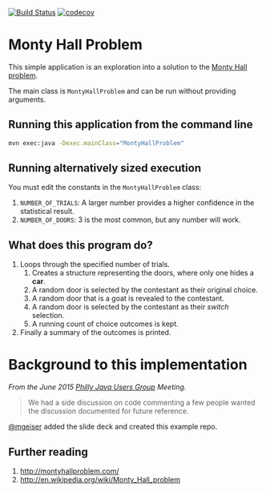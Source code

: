 [![Build Status](https://travis-ci.org/alphafoobar/MontyHallProblem.svg?branch=master)](https://travis-ci.com/alphafoobar/MontyHallProblem) [![codecov](https://codecov.io/gh/alphafoobar/MontyHallProblem/graph/badge.svg)](https://codecov.io/gh/alphafoobar/MontyHallProblem)

# Monty Hall Problem

This simple application is an exploration into a solution to the [Monty Hall problem](http://montyhallproblem.com/).

The main class is `MontyHallProblem` and can be run without providing arguments.

## Running this application from the command line

```bash
mvn exec:java -Dexec.mainClass="MontyHallProblem"
```

## Running alternatively sized execution

You must edit the constants in the `MontyHallProblem` class:
  1. `NUMBER_OF_TRIALS`:  A larger number provides a higher confidence in the statistical result.  
  2. `NUMBER_OF_DOORS`:  3 is the most common, but any number will work.

## What does this program do?
1. Loops through the specified number of trials.
   1. Creates a structure representing the doors, where only one hides a **car**.
   2. A random door is selected by the contestant as their original choice.
   3. A random door that is a goat is revealed to the contestant.
   4. A random door is selected by the contestant as their _switch_ selection.
   5. A running count of choice outcomes is kept.
2. Finally a summary of the outcomes is printed.

# Background to this implementation
*From the June 2015 [Philly Java Users Group](https://www.meetup.com/PhillyJUG/) Meeting.* 

> We had a side discussion on code commenting a few people wanted the discussion documented for future reference. 

[@mgeiser](https://github.com/mgeiser) added the slide deck and created this example repo.

## Further reading
1. http://montyhallproblem.com/
2. http://en.wikipedia.org/wiki/Monty_Hall_problem
